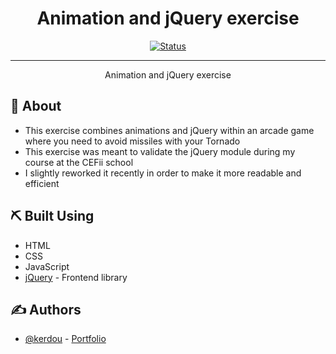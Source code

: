 **<h1 align="center">Animation and jQuery exercise</h1>**

<div align="center">

  [![Status](https://img.shields.io/badge/status-inactive-inactive.svg)]()

</div>

---

<p align="center">
  Animation and jQuery exercise
</p>

## 🧐 About <a name = "about"></a>

- This exercise combines animations and jQuery within an arcade game where you need to avoid missiles with your Tornado
- This exercise was meant to validate the jQuery module during my course at the CEFii school
- I slightly reworked it recently in order to make it more readable and efficient


## ⛏️ Built Using <a name = "built_using"></a>

- HTML
- CSS
- JavaScript
- [jQuery](https://jquery.com/) - Frontend library

## ✍️ Authors <a name = "authors"></a>

- [@kerdou](https://www.linkedin.com/in/gautier-le-hir-78796515b/) - [Portfolio](https://kerdapp.ddns.net/)